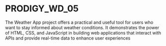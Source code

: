 # PRODIGY_WD_05
The Weather App project offers a practical and useful tool for users who want to stay informed about weather conditions. It demonstrates the power of HTML, CSS, and JavaScript in building web applications that interact with APIs and provide real-time data to enhance user experiences
